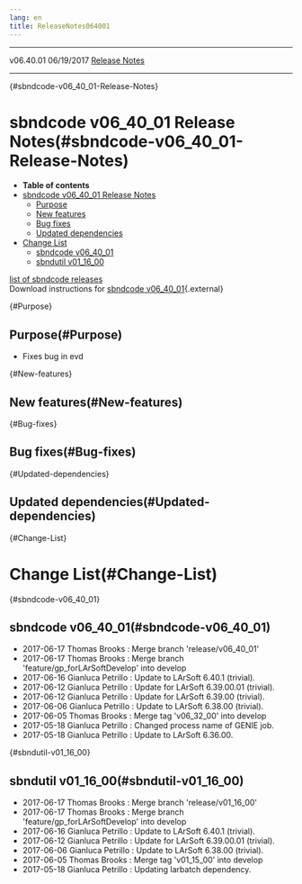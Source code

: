 ```yaml
---
lang: en
title: ReleaseNotes064001
---
```


  ----------- ------------ -- -- ------------------------------------------------------
  v06.40.01   06/19/2017         [Release Notes](ReleaseNotes064001.html)
  ----------- ------------ -- -- ------------------------------------------------------

{#sbndcode-v06_40_01-Release-Notes}

sbndcode v06\_40\_01 Release Notes(#sbndcode-v06_40_01-Release-Notes)
======================================================================================

-   **Table of contents**
-   [sbndcode v06\_40\_01 Release
    Notes](#sbndcode-v06_40_01-Release-Notes)
    -   [Purpose](#Purpose)
    -   [New features](#New-features)
    -   [Bug fixes](#Bug-fixes)
    -   [Updated dependencies](#Updated-dependencies)
-   [Change List](#Change-List)
    -   [sbndcode v06\_40\_01](#sbndcode-v06_40_01)
    -   [sbndutil v01\_16\_00](#sbndutil-v01_16_00)

[list of sbndcode
releases](List_of_SBND_code_releases.html)\
Download instructions for [sbndcode
v06\_40\_01](http://scisoft.fnal.gov/scisoft/bundles/sbnd/v06_40_01/sbndcode-v06_40_01.html){.external}

{#Purpose}

Purpose(#Purpose)
----------------------------------

-   Fixes bug in evd

{#New-features}

New features(#New-features)
--------------------------------------------

{#Bug-fixes}

Bug fixes(#Bug-fixes)
--------------------------------------

{#Updated-dependencies}

Updated dependencies(#Updated-dependencies)
------------------------------------------------------------

{#Change-List}

Change List(#Change-List)
==========================================

{#sbndcode-v06_40_01}

sbndcode v06\_40\_01(#sbndcode-v06_40_01)
----------------------------------------------------------

-   2017-06-17 Thomas Brooks : Merge branch \'release/v06\_40\_01\'
-   2017-06-17 Thomas Brooks : Merge branch
    \'feature/gp\_forLArSoftDevelop\' into develop
-   2017-06-16 Gianluca Petrillo : Update to LArSoft 6.40.1 (trivial).
-   2017-06-12 Gianluca Petrillo : Update for LArSoft 6.39.00.01
    (trivial).
-   2017-06-12 Gianluca Petrillo : Update for LArSoft 6.39.00 (trivial).
-   2017-06-06 Gianluca Petrillo : Update to LArSoft 6.38.00 (trivial).
-   2017-06-05 Thomas Brooks : Merge tag \'v06\_32\_00\' into develop
-   2017-05-18 Gianluca Petrillo : Changed process name of GENIE job.
-   2017-05-18 Gianluca Petrillo : Update to LArSoft 6.36.00.

{#sbndutil-v01_16_00}

sbndutil v01\_16\_00(#sbndutil-v01_16_00)
----------------------------------------------------------

-   2017-06-17 Thomas Brooks : Merge branch \'release/v01\_16\_00\'
-   2017-06-17 Thomas Brooks : Merge branch
    \'feature/gp\_forLArSoftDevelop\' into develop
-   2017-06-16 Gianluca Petrillo : Update to LArSoft 6.40.1 (trivial).
-   2017-06-12 Gianluca Petrillo : Update for LArSoft 6.39.00.01
    (trivial).
-   2017-06-06 Gianluca Petrillo : Update to LArSoft 6.38.00 (trivial).
-   2017-06-05 Thomas Brooks : Merge tag \'v01\_15\_00\' into develop
-   2017-05-18 Gianluca Petrillo : Updating larbatch dependency.
